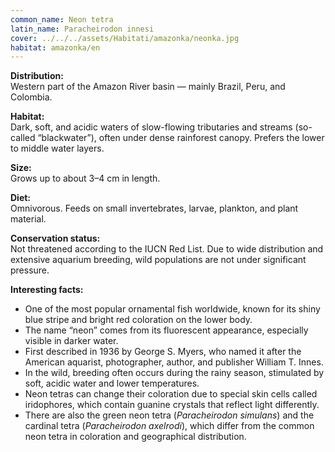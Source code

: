 ```yaml
---
common_name: Neon tetra
latin_name: Paracheirodon innesi
cover: ../../../assets/Habitati/amazonka/neonka.jpg
habitat: amazonka/en
--- 
```

**Distribution:**  
Western part of the Amazon River basin — mainly Brazil, Peru, and Colombia.

**Habitat:**  
Dark, soft, and acidic waters of slow-flowing tributaries and streams (so-called “blackwater”), often under dense rainforest canopy. Prefers the lower to middle water layers.

**Size:**  
Grows up to about 3–4 cm in length.

**Diet:**  
Omnivorous. Feeds on small invertebrates, larvae, plankton, and plant material.

**Conservation status:**  
Not threatened according to the IUCN Red List. Due to wide distribution and extensive aquarium breeding, wild populations are not under significant pressure.

**Interesting facts:**  
- One of the most popular ornamental fish worldwide, known for its shiny blue stripe and bright red coloration on the lower body.  
- The name “neon” comes from its fluorescent appearance, especially visible in darker water.  
- First described in 1936 by George S. Myers, who named it after the American aquarist, photographer, author, and publisher William T. Innes.  
- In the wild, breeding often occurs during the rainy season, stimulated by soft, acidic water and lower temperatures.  
- Neon tetras can change their coloration due to special skin cells called iridophores, which contain guanine crystals that reflect light differently.  
- There are also the green neon tetra (*Paracheirodon simulans*) and the cardinal tetra (*Paracheirodon axelrodi*), which differ from the common neon tetra in coloration and geographical distribution.
